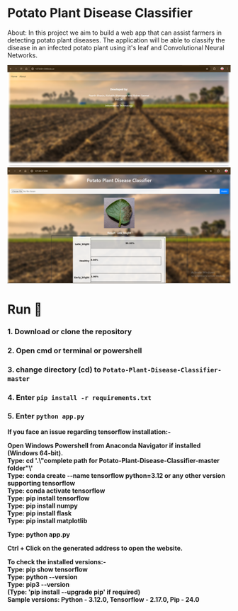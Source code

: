 # Potato Plant Disease Classifier
About: In this project we aim to build a web app that can assist farmers in detecting potato plant diseases. The application will be able to classify the disease in an infected potato plant using it's leaf and Convolutional Neural Networks.<br>

<img width="1439" alt="Screenshot 1" src="Documentation/Website_Image_1.png">

<img width="1439" alt="Screenshot 2" src="Documentation/Website_Image_2.png">



# Run 🎯
### 1. Download or clone the repository
### 2. Open cmd or terminal or powershell
### 3. change directory (cd) to `Potato-Plant-Disease-Classifier-master`
### 4. Enter `pip install -r requirements.txt`
### 5. Enter `python app.py`

**If you face an issue regarding tensorflow installation:-** <br>

**Open Windows Powershell from Anaconda Navigator if installed (Windows 64-bit).** <br>
**Type: cd '.\\"complete path for Potato-Plant-Disease-Classifier-master folder"\\'** <br>
**Type: conda create --name tensorflow python=3.12  or any other version supporting tensorflow** <br>
**Type: conda activate tensorflow** <br>
**Type: pip install tensorflow** <br>
**Type: pip install numpy** <br>
**Type: pip install flask** <br>
**Type: pip install matplotlib** <br>

**Type: python app.py** <br>

**Ctrl + Click on the generated address to open the website.** <br>

**To check the installed versions:-** <br>
**Type: pip show tensorflow** <br>
**Type: python --version** <br>
**Type: pip3 --version** <br>
**(Type: 'pip install --upgrade pip' if required)** <br>
**Sample versions: Python - 3.12.0, Tensorflow - 2.17.0, Pip - 24.0** <br>





